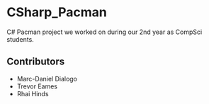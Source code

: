 # CSharp_Pacman
C# Pacman project we worked on during our 2nd year as CompSci students.

## Contributors
- Marc-Daniel Dialogo
- Trevor Eames
- Rhai Hinds
